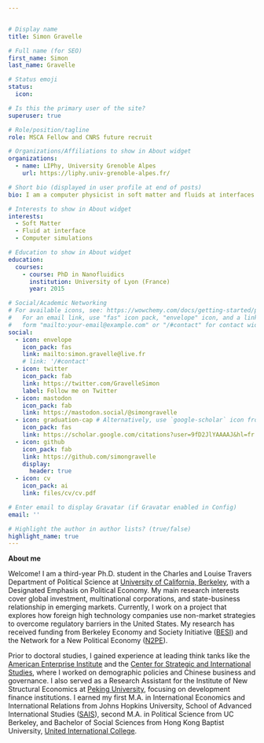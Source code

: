 ```yaml
---


# Display name
title: Simon Gravelle

# Full name (for SEO)
first_name: Simon
last_name: Gravelle

# Status emoji
status:
  icon:

# Is this the primary user of the site?
superuser: true

# Role/position/tagline
role: MSCA Fellow and CNRS future recruit

# Organizations/Affiliations to show in About widget
organizations:
  - name: LIPhy, University Grenoble Alpes
    url: https://liphy.univ-grenoble-alpes.fr/

# Short bio (displayed in user profile at end of posts)
bio: I am a computer physicist in soft matter and fluids at interfaces at LIPhy in Grenoble, France.

# Interests to show in About widget
interests:
  - Soft Matter
  - Fluid at interface
  - Computer simulations

# Education to show in About widget
education:
  courses:
    - course: PhD in Nanofluidics
      institution: University of Lyon (France)
      year: 2015

# Social/Academic Networking
# For available icons, see: https://wowchemy.com/docs/getting-started/page-builder/#icons
#   For an email link, use "fas" icon pack, "envelope" icon, and a link in the
#   form "mailto:your-email@example.com" or "/#contact" for contact widget.
social:
  - icon: envelope
    icon_pack: fas
    link: mailto:simon.gravelle@live.fr
    # link: '/#contact'
  - icon: twitter
    icon_pack: fab
    link: https://twitter.com/GravelleSimon
    label: Follow me on Twitter
  - icon: mastodon
    icon_pack: fab
    link: https://mastodon.social/@simongravelle
  - icon: graduation-cap # Alternatively, use `google-scholar` icon from `ai` icon pack
    icon_pack: fas
    link: https://scholar.google.com/citations?user=9fD2JlYAAAAJ&hl=fr
  - icon: github
    icon_pack: fab
    link: https://github.com/simongravelle
    display:
      header: true
  - icon: cv
    icon_pack: ai
    link: files/cv/cv.pdf

# Enter email to display Gravatar (if Gravatar enabled in Config)
email: ''

# Highlight the author in author lists? (true/false)
highlight_name: true
---
```


**About me**

Welcome! I am a third-year Ph.D. student in the Charles and Louise Travers Department of Political Science at [University of California, Berkeley](https://polisci.berkeley.edu/), with a Designated Emphasis on Political Economy. My main research interests cover global investment, multinational corporations, and state-business relationship in emerging markets. Currently, I work on a project that explores how foreign high technology companies use non-market strategies to overcome regulatory barriers in the United States. My research has received funding from Berkeley Economy and Society Initiative ([BESI](https://ls.berkeley.edu/news/economy-and-society-initiative-launch-uc-berkeley-0)) and the Network for a New Political Economy ([N2PE](https://n2pe.berkeley.edu/)). 

Prior to doctoral studies, I gained experience at leading think tanks like the [American Enterprise Institute](https://www.aei.org/) and the [Center for Strategic and International Studies](https://www.csis.org/), where I worked on demographic policies and Chinese business and governance. I also served as a Research Assistant for the Institute of New Structural Economics at [Peking University](https://www.nse.pku.edu.cn/en/), focusing on development finance institutions. I earned my first M.A. in International Economics and International Relations from Johns Hopkins University, School of Advanced International Studies ([SAIS](https://sais.jhu.edu/)), second M.A. in Political Science from UC Berkeley, and Bachelor of Social Sciences from Hong Kong Baptist University, [United International College](https://www.uic.edu.cn/en/).
